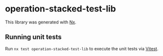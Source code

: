# operation-stacked-test-lib

This library was generated with [Nx](https://nx.dev).

## Running unit tests

Run `nx test operation-stacked-test-lib` to execute the unit tests via [Vitest](https://vitest.dev/).
